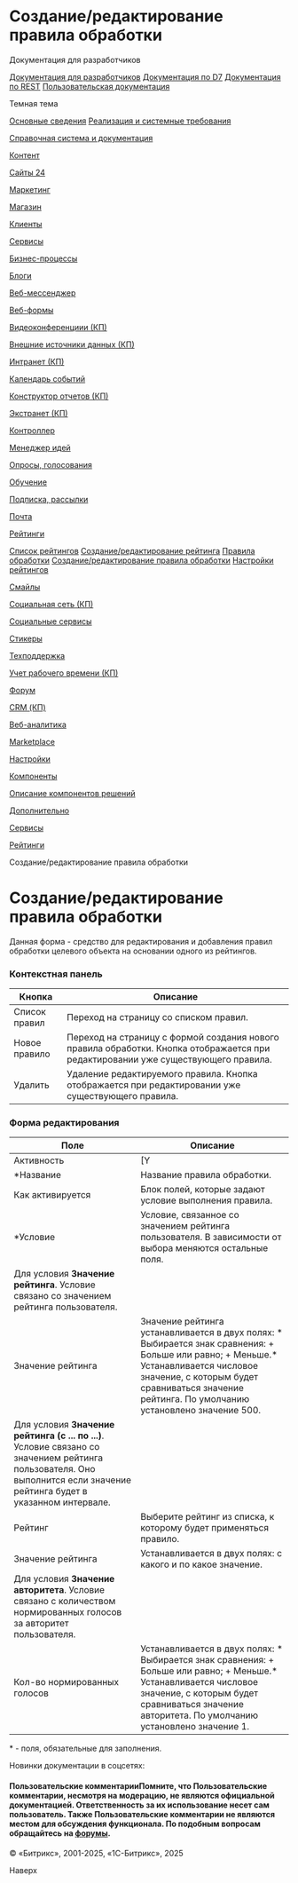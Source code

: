 # Создание/редактирование правила обработки

Документация для разработчиков

[Документация для разработчиков](https://dev.1c-bitrix.ru/api_help/)
[Документация по D7](https://dev.1c-bitrix.ru/api_d7/)
[Документация по REST](https://dev.1c-bitrix.ru/rest_help/)
[Пользовательская документация](https://dev.1c-bitrix.ru/user_help/)

Темная тема

[Основные сведения](/user_help/index.php)
[Реализация и системные требования](/user_help/reqintro.php)

[Справочная система и документация](/user_help/help/index.php)

[Контент](/user_help/content/index.php)

[Сайты 24](/user_help/sites24/index.php)

[Маркетинг](/user_help/marketing/index.php)

[Магазин](/user_help/store/index.php)

[Клиенты](/user_help/clients/index.php)

[Сервисы](/user_help/service/index.php)

[Бизнес-процессы](/user_help/service/bizproc/index.php)

[Блоги](/user_help/service/blogs/index.php)

[Веб-мессенджер](/user_help/service/im/index.php)

[Веб-формы](/user_help/service/form/index.php)

[Видеоконференциии (КП)](/user_help/service/video/index.php)

[Внешние источники данных (КП)](/user_help/service/xdi/index.php)

[Интранет (КП)](/user_help/service/intranet/index.php)

[Календарь событий](/user_help/service/event_calendar/index.php)

[Конструктор отчетов (КП)](/user_help/service/report/index.php)

[Экстранет (КП)](/user_help/service/extranet/index.php)

[Контроллер](/user_help/service/controller/index.php)

[Менеджер идей](/user_help/service/idea/index.php)

[Опросы, голосования](/user_help/service/vote/index.php)

[Обучение](/user_help/service/learning/index.php)

[Подписка, рассылки](/user_help/service/subscribe/index.php)

[Почта](/user_help/service/mail/index.php)

[Рейтинги](/user_help/service/rating/index.php)

[Список рейтингов](/user_help/service/rating/rating_list.php)
[Создание/редактирование рейтинга](/user_help/service/rating/rating_edit.php)
[Правила обработки](/user_help/service/rating/rating_rule_list.php)
[Создание/редактирование правила обработки](/user_help/service/rating/rating_rule_edit.php)
[Настройки рейтингов](/user_help/service/rating/rating_settings.php)

[Смайлы](/user_help/service/smile/index.php)

[Социальная сеть (КП)](/user_help/service/socialnetwork/index.php)

[Социальные сервисы](/user_help/service/socialservices/index.php)

[Стикеры](/user_help/service/stickers/index.php)

[Техподдержка](/user_help/service/support/index.php)

[Учет рабочего времени (КП)](/user_help/service/timeman/index.php)

[Форум](/user_help/service/forum/index.php)

[CRM (КП)](/user_help/service/crm/index.php)

[Веб-аналитика](/user_help/statistic/index.php)

[Marketplace](/user_help/marketplace/index.php)

[Настройки](/user_help/settings/index.php)

[Компоненты](/user_help/components/index.php)

[Описание компонентов решений](/user_help/description_decisions/index.php)

[Дополнительно](/user_help/additional/index.php)

[Сервисы](/user_help/service/index.php)

[Рейтинги](/user_help/service/rating/index.php)

Создание/редактирование правила обработки

# Создание/редактирование правила обработки

Данная форма - средство для редактирования и добавления правил обработки целевого объекта на основании одного из рейтингов.

  

### Контекстная панель

| Кнопка | Описание |
| --- | --- |
| Список правил | Переход на страницу со списком правил. |
| Новое правило | Переход на страницу с формой создания нового правила обработки. Кнопка отображается при редактировании уже существующего правила. |
| Удалить | Удаление редактируемого правила. Кнопка отображается при редактировании уже существующего правила. |

### Форма редактирования

| Поле | Описание |
| --- | --- |
| Активность | [Y|N] Флаг активности правила. |
| \*Название | Название правила обработки. |
| Как активируется | Блок полей, которые задают условие выполнения правила. |
| \*Условие | Условие, связанное со значением рейтинга пользователя. В зависимости от выбора меняются остальные поля. |
 Для условия **Значение рейтинга**. Условие связано со значением рейтинга пользователя. | || Рейтинг | Выберите рейтинг из списка, к которому будет применяться правило. |
| Значение рейтинга | Значение рейтинга устанавливается в двух полях:  * Выбирается знак сравнения:   + Больше или равно;   + Меньше.* Устанавливается числовое значение, с которым будет сравниваться значение рейтинга. По умолчанию установлено значение 500. |
| Для условия **Значение рейтинга (c ... по ...)**. Условие связано со значением рейтинга пользователя. Оно выполнится если значение рейтинга будет в указанном интервале. | |
| Рейтинг | Выберите рейтинг из списка, к которому будет применяться правило. |
| Значение рейтинга | Устанавливается в двух полях: с какого и по какое значение. |
| Для условия **Значение авторитета**. Условие связано с количеством нормированных голосов за авторитет пользователя. | |
| Кол-во нормированных голосов | Устанавливается в двух полях:  * Выбирается знак сравнения:   + Больше или равно;   + Меньше.* Устанавливается числовое значение, с которым будет сравниваться значение авторитета. По умолчанию установлено значение 1.  | Для условия **Значение авторитета (c ... по ...)**. Условие связано с количеством голосов за авторитет пользователя. Оно выполнится если кол-во нормированных голосов будет в указанном интервале. | | | Кол-во нормированных голосов | Устанавливается в двух полях: с какого и по какое значение. | | Для условия **Количество баллов за контент**. Условие задает параметры когда один голос пользователя будет автоматически учтен в авторитете автора контента. То есть для голосования за пользователя не нужно заходить на его персональную страницу. Голосование за контент пользователя автоматически добавляет ему авторитет. Расчет авторитета пользователя происходит в соответствии с заданными ниже параметрами. Для этого условия блок полей **Что выполняет** заменяется на блок **Расчет баллов**. | | | Учитываются голоса за последние | Авторитет будет рассчитываться за указанное число дней. | | Сумма рассчитанных баллов не меньше | Устанавливается в двух полях: с какого и по какое значение. | | Что выполняет | Блок полей, в которых устанавливается действие, которое будет выполнено в случае верности условия. | | \*Действие | Это действие управляет участием пользователя в группе. Выберите нужное:  * Добавление пользователя в группу; * Удаление пользователя из группы; * Обновление пользовательского свойства. | | Для действий **Добавление/удаление пользователя в группу**. Условие связано с количеством голосов за авторитет пользователя. Оно выполнится если кол-во нормированных голосов будет в указанном в полях выше интервале. | | | Группа | При выполнении условия пользователь добавляется/удаляется в/из определенную в этом поле группу. Для выбора доступны все группы, созданные в системе. | | Для действия **Обновление пользовательского свойства**. Действие обновляет значение пользовательского свойства. | | | Свойство | В выпадающем списке выберите свойство, которое обновиться. | | Значение | Укажите значение, на которое должно обновиться свойство. | | Расчет баллов | Блок полей, в которых задаются параметры для расчета баллов для условия **Количество баллов за контент**. | | Голос за тему на форуме | Укажите значение для каждого из полей. С помощью этих значений вы можете отдавать предпочтения тому или иному виду контента в зависимости от направленности вашего проекта. | | Голос за сообщение на форуме | | Голос за сообщение в блогах | | Голос за комментарий в блогах | |

\* - поля, обязательные для заполнения.

Новинки документации в соцсетях:

#### Пользовательские комментарииПомните, что Пользовательские комментарии, несмотря на модерацию, не являются официальной документацией. Ответственность за их использование несет сам пользователь. Также Пользовательские комментарии не являются местом для обсуждения функционала. По подобным вопросам обращайтесь на [форумы](http://dev.1c-bitrix.ru/community/forums/group1/).

© «Битрикс», 2001-2025, «1С-Битрикс», 2025

Наверх